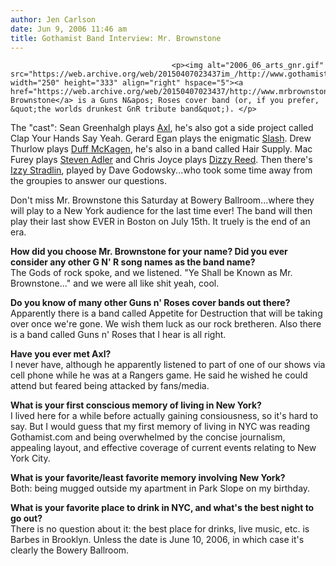 ```yaml
---
author: Jen Carlson
date: Jun 9, 2006 11:46 am
title: Gothamist Band Interview: Mr. Brownstone
---
```


	
										<p><img alt="2006_06_arts_gnr.gif" src="https://web.archive.org/web/20150407023437im_/http://www.gothamist.com/attachments/arts_jen/2006_06_arts_gnr.gif" width="250" height="333" align="right" hspace="5"><a href="https://web.archive.org/web/20150407023437/http://www.mrbrownstone.info/">Mr. Brownstone</a> is a Guns N&apos; Roses cover band (or, if you prefer, &quot;the worlds drunkest GnR tribute band&quot;). </p>

<p>The &quot;cast&quot;: Sean Greenhalgh plays <a href="https://web.archive.org/web/20150407023437/http://www.mrbrownstone.info/axl.html">Axl</a>, he&apos;s also got a side project called Clap Your Hands Say Yeah.  Gerard Egan plays the enigmatic <a href="https://web.archive.org/web/20150407023437/http://www.mrbrownstone.info/slash.html">Slash</a>. Drew Thurlow plays <a href="https://web.archive.org/web/20150407023437/http://www.mrbrownstone.info/duff.html">Duff McKagen</a>, he&apos;s also in a band called Hair Supply. Mac Furey plays <a href="https://web.archive.org/web/20150407023437/http://www.mrbrownstone.info/steven.html">Steven Adler</a> and Chris Joyce plays <a href="https://web.archive.org/web/20150407023437/http://www.mrbrownstone.info/dizzy.html">Dizzy Reed</a>. Then there&apos;s <a href="https://web.archive.org/web/20150407023437/http://www.mrbrownstone.info/izzy.html">Izzy Stradlin</a>, played by Dave Godowsky...who took some time away from the groupies to answer our questions. </p>

<p>Don&apos;t miss Mr. Brownstone this Saturday at Bowery Ballroom...where they will play to a New York audience for the last time ever! The band will then play their last show EVER in Boston on July 15th. It truely is the end of an era.</p>

<p><strong>How did you choose Mr. Brownstone for your name? Did you ever consider any other G N&apos; R song names as the band name?</strong><br>
The Gods of rock spoke, and we listened. &quot;Ye Shall be Known as Mr. Brownstone...&quot; and we were all like shit yeah, cool.</p>

<p><strong>Do you know of many other Guns n&apos; Roses cover bands out there? </strong><br>
Apparently there is a band called Appetite for Destruction that will be taking over once we&apos;re gone. We wish them luck as our rock bretheren. Also there is a band called Guns n&apos; Roses that I hear is all right.</p>

<p><strong>Have you ever met Axl?</strong><br>
I never have, although he apparently listened to part of one of our shows via cell phone while he was at a Rangers game. He said he wished he could attend but feared being attacked by fans/media.</p>

<p><strong>What is your first conscious memory of living in New York? </strong><br>
I lived here for a while before actually gaining consiousness, so it&apos;s hard to say. But I would guess that my first memory of living in NYC was reading Gothamist.com and being overwhelmed by the concise journalism, appealing layout, and effective coverage of current events relating to New York City.</p>

<p><strong>What is your favorite/least favorite memory involving New York? </strong><br>
Both: being mugged outside my apartment in Park Slope on my birthday.</p>

<p><strong>What is your favorite place to drink in NYC, and what&apos;s the best night to go out? </strong><br>
There is no question about it: the best place for drinks, live music, etc. is Barbes in Brooklyn. Unless the date is June 10, 2006, in which case it&apos;s clearly the Bowery Ballroom.</p>					
										
									
				